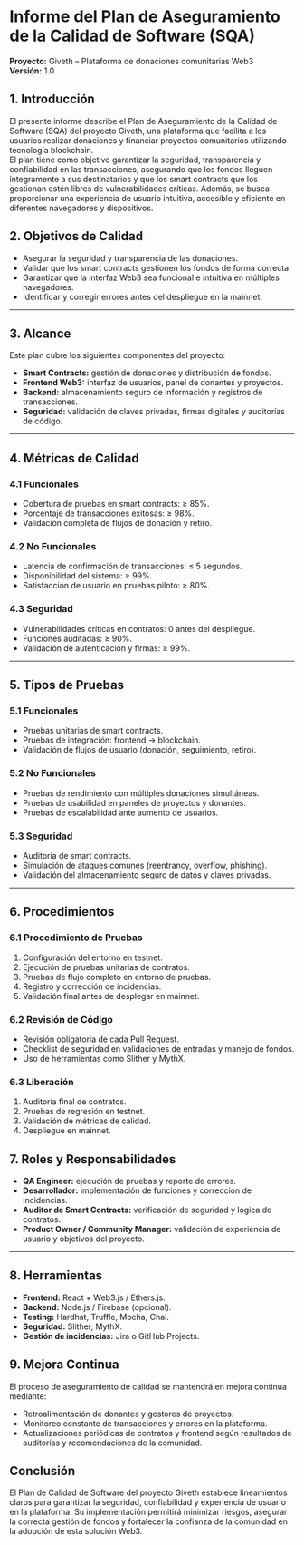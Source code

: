 # Informe del Plan de Aseguramiento de la Calidad de Software (SQA)

**Proyecto:** Giveth – Plataforma de donaciones comunitarias Web3  
**Versión:** 1.0  

## 1. Introducción
El presente informe describe el Plan de Aseguramiento de la Calidad de Software (SQA) del proyecto Giveth, una plataforma que facilita a los usuarios realizar donaciones y financiar proyectos comunitarios utilizando tecnología blockchain.  
El plan tiene como objetivo garantizar la seguridad, transparencia y confiabilidad en las transacciones, asegurando que los fondos lleguen íntegramente a sus destinatarios y que los smart contracts que los gestionan estén libres de vulnerabilidades críticas. Además, se busca proporcionar una experiencia de usuario intuitiva, accesible y eficiente en diferentes navegadores y dispositivos.

## 2. Objetivos de Calidad
- Asegurar la seguridad y transparencia de las donaciones.
- Validar que los smart contracts gestionen los fondos de forma correcta.
- Garantizar que la interfaz Web3 sea funcional e intuitiva en múltiples navegadores.
- Identificar y corregir errores antes del despliegue en la mainnet.

---

## 3. Alcance
Este plan cubre los siguientes componentes del proyecto:
- **Smart Contracts:** gestión de donaciones y distribución de fondos.
- **Frontend Web3:** interfaz de usuarios, panel de donantes y proyectos.
- **Backend:** almacenamiento seguro de información y registros de transacciones.
- **Seguridad:** validación de claves privadas, firmas digitales y auditorías de código.

---

## 4. Métricas de Calidad

### 4.1 Funcionales
- Cobertura de pruebas en smart contracts: ≥ 85%.
- Porcentaje de transacciones exitosas: ≥ 98%.
- Validación completa de flujos de donación y retiro.

### 4.2 No Funcionales
- Latencia de confirmación de transacciones: ≤ 5 segundos.
- Disponibilidad del sistema: ≥ 99%.
- Satisfacción de usuario en pruebas piloto: ≥ 80%.

### 4.3 Seguridad
- Vulnerabilidades críticas en contratos: 0 antes del despliegue.
- Funciones auditadas: ≥ 90%.
- Validación de autenticación y firmas: ≥ 99%.

---

## 5. Tipos de Pruebas

### 5.1 Funcionales
- Pruebas unitarias de smart contracts.
- Pruebas de integración: frontend → blockchain.
- Validación de flujos de usuario (donación, seguimiento, retiro).

### 5.2 No Funcionales
- Pruebas de rendimiento con múltiples donaciones simultáneas.
- Pruebas de usabilidad en paneles de proyectos y donantes.
- Pruebas de escalabilidad ante aumento de usuarios.

### 5.3 Seguridad
- Auditoría de smart contracts.
- Simulación de ataques comunes (reentrancy, overflow, phishing).
- Validación del almacenamiento seguro de datos y claves privadas.

---

## 6. Procedimientos

### 6.1 Procedimiento de Pruebas
1. Configuración del entorno en testnet.
2. Ejecución de pruebas unitarias de contratos.
3. Pruebas de flujo completo en entorno de pruebas.
4. Registro y corrección de incidencias.
5. Validación final antes de desplegar en mainnet.

### 6.2 Revisión de Código
- Revisión obligatoria de cada Pull Request.
- Checklist de seguridad en validaciones de entradas y manejo de fondos.
- Uso de herramientas como Slither y MythX.

### 6.3 Liberación
1. Auditoría final de contratos.
2. Pruebas de regresión en testnet.
3. Validación de métricas de calidad.
4. Despliegue en mainnet.

## 7. Roles y Responsabilidades
- **QA Engineer:** ejecución de pruebas y reporte de errores.
- **Desarrollador:** implementación de funciones y corrección de incidencias.
- **Auditor de Smart Contracts:** verificación de seguridad y lógica de contratos.
- **Product Owner / Community Manager:** validación de experiencia de usuario y objetivos del proyecto.

---

## 8. Herramientas
- **Frontend:** React + Web3.js / Ethers.js.
- **Backend:** Node.js / Firebase (opcional).
- **Testing:** Hardhat, Truffle, Mocha, Chai.
- **Seguridad:** Slither, MythX.
- **Gestión de incidencias:** Jira o GitHub Projects.

## 9. Mejora Continua
El proceso de aseguramiento de calidad se mantendrá en mejora continua mediante:
- Retroalimentación de donantes y gestores de proyectos.
- Monitoreo constante de transacciones y errores en la plataforma.
- Actualizaciones periódicas de contratos y frontend según resultados de auditorías y recomendaciones de la comunidad.

## Conclusión
El Plan de Calidad de Software del proyecto Giveth establece lineamientos claros para garantizar la seguridad, confiabilidad y experiencia de usuario en la plataforma. Su implementación permitirá minimizar riesgos, asegurar la correcta gestión de fondos y fortalecer la confianza de la comunidad en la adopción de esta solución Web3.
